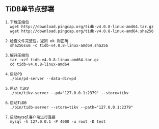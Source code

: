 ## TiDB单节点部署

    1.下载压缩包
      wget http://download.pingcap.org/tidb-v4.0.8-linux-amd64.tar.gz
      wget http://download.pingcap.org/tidb-v4.0.8-linux-amd64.sha256
      
    2.检查文件完整性，返回 ok 则正确
      sha256sum -c tidb-v4.0.8-linux-amd64.sha256
      
    3.解开压缩包
      tar -xzf tidb-v4.0.8-linux-amd64.tar.gz
      cd tidb-v4.0.8-linux-amd64
      
    4.启动PD
      ./bin/pd-server --data-dir=pd
      
    5.启动 TiKV
      ./bin/tikv-server --pd="127.0.0.1:2379" --store=tikv
      
    6.启动TiDB
      ./bin/tidb-server --store=tikv --path="127.0.0.1:2379"
      
    7.启动mysql客户端进行连接
      mysql -h 127.0.0.1 -P 4000 -u root -D test